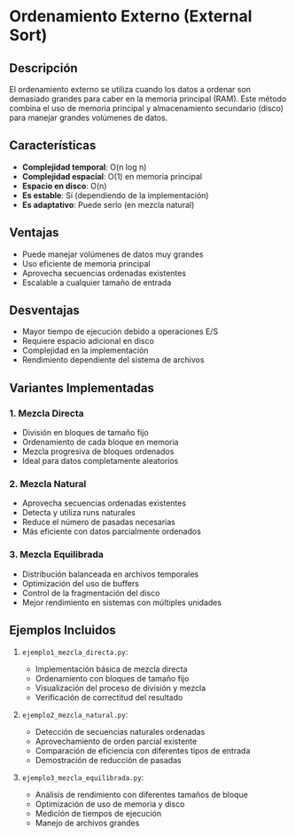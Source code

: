 # Ordenamiento Externo (External Sort)

## Descripción
El ordenamiento externo se utiliza cuando los datos a ordenar son demasiado grandes para caber en la memoria principal (RAM). Este método combina el uso de memoria principal y almacenamiento secundario (disco) para manejar grandes volúmenes de datos.

## Características
- **Complejidad temporal**: O(n log n)
- **Complejidad espacial**: O(1) en memoria principal
- **Espacio en disco**: O(n)
- **Es estable**: Sí (dependiendo de la implementación)
- **Es adaptativo**: Puede serlo (en mezcla natural)

## Ventajas
- Puede manejar volúmenes de datos muy grandes
- Uso eficiente de memoria principal
- Aprovecha secuencias ordenadas existentes
- Escalable a cualquier tamaño de entrada

## Desventajas
- Mayor tiempo de ejecución debido a operaciones E/S
- Requiere espacio adicional en disco
- Complejidad en la implementación
- Rendimiento dependiente del sistema de archivos

## Variantes Implementadas

### 1. Mezcla Directa
- División en bloques de tamaño fijo
- Ordenamiento de cada bloque en memoria
- Mezcla progresiva de bloques ordenados
- Ideal para datos completamente aleatorios

### 2. Mezcla Natural
- Aprovecha secuencias ordenadas existentes
- Detecta y utiliza runs naturales
- Reduce el número de pasadas necesarias
- Más eficiente con datos parcialmente ordenados

### 3. Mezcla Equilibrada
- Distribución balanceada en archivos temporales
- Optimización del uso de buffers
- Control de la fragmentación del disco
- Mejor rendimiento en sistemas con múltiples unidades

## Ejemplos Incluidos

1. `ejemplo1_mezcla_directa.py`:
   - Implementación básica de mezcla directa
   - Ordenamiento con bloques de tamaño fijo
   - Visualización del proceso de división y mezcla
   - Verificación de correctitud del resultado

2. `ejemplo2_mezcla_natural.py`:
   - Detección de secuencias naturales ordenadas
   - Aprovechamiento de orden parcial existente
   - Comparación de eficiencia con diferentes tipos de entrada
   - Demostración de reducción de pasadas

3. `ejemplo3_mezcla_equilibrada.py`:
   - Análisis de rendimiento con diferentes tamaños de bloque
   - Optimización de uso de memoria y disco
   - Medición de tiempos de ejecución
   - Manejo de archivos grandes
